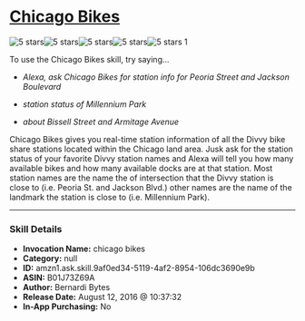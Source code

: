 # [Chicago Bikes](http://alexa.amazon.com/#skills/amzn1.ask.skill.9af0ed34-5119-4af2-8954-106dc3690e9b)
![5 stars](../../images/ic_star_black_18dp_1x.png)![5 stars](../../images/ic_star_black_18dp_1x.png)![5 stars](../../images/ic_star_black_18dp_1x.png)![5 stars](../../images/ic_star_black_18dp_1x.png)![5 stars](../../images/ic_star_black_18dp_1x.png) 1

To use the Chicago Bikes skill, try saying...

* *Alexa, ask Chicago Bikes for station info for Peoria Street and Jackson Boulevard*

* *station status of Millennium Park*

* *about Bissell Street and Armitage Avenue*

Chicago Bikes gives you real-time station information of all the Divvy bike share stations located within the Chicago land area. Jusk ask for the station status of your favorite Divvy station names and Alexa will tell you how many available bikes and how many available docks are at that station. Most station names are the name the of intersection that the Divvy station is close to (i.e. Peoria St. and Jackson Blvd.) other names are the name of the landmark the station is close to (i.e. Millennium Park).

***

### Skill Details

* **Invocation Name:** chicago bikes
* **Category:** null
* **ID:** amzn1.ask.skill.9af0ed34-5119-4af2-8954-106dc3690e9b
* **ASIN:** B01J73Z69A
* **Author:** Bernardi Bytes
* **Release Date:** August 12, 2016 @ 10:37:32
* **In-App Purchasing:** No
